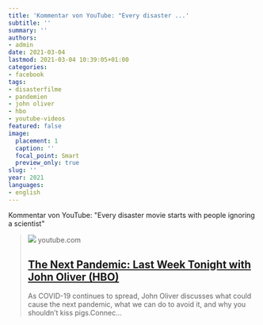 ```yaml
---
title: 'Kommentar von YouTube: "Every disaster ...'
subtitle: ''
summary: ''
authors:
- admin
date: 2021-03-04
lastmod: 2021-03-04 10:39:05+01:00
categories:
- facebook
tags:
- disasterfilme
- pandemien
- john oliver
- hbo
- youtube-videos
featured: false
image:
  placement: 1
  caption: ''
  focal_point: Smart
  preview_only: true
slug: ''
year: 2021
languages:
- english
---
```


Kommentar von YouTube:
"Every disaster movie starts with people ignoring a scientist"
> [![](https://i.ytimg.com/vi/_v-U3K1sw9U/maxresdefault.jpg)](https://www.youtube.com/watch?v=_v-U3K1sw9U)
> youtube.com
> ## [The Next Pandemic: Last Week Tonight with John Oliver (HBO)](https://www.youtube.com/watch?v=_v-U3K1sw9U)
>
>As COVID-19 continues to spread, John Oliver discusses what could cause the next pandemic, what we can do to avoid it, and why you shouldn’t kiss pigs.Connec...